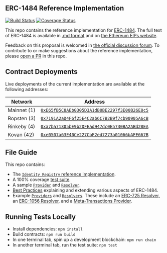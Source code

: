 ## ERC-1484 Reference Implementation
[![Build Status](https://travis-ci.org/hydrogen-dev/ERC-1484.svg?branch=master)](https://travis-ci.org/hydrogen-dev/ERC-1484)
[![Coverage Status](https://coveralls.io/repos/github/hydrogen-dev/ERC-1484/badge.svg?branch=master)](https://coveralls.io/github/hydrogen-dev/ERC-1484?branch=master)

This repo contains the reference implementation for [ERC-1484](https://github.com/ethereum/EIPs/issues/1495). The full text of ERC-1484 is available in [.md format](https://github.com/ethereum/EIPs/blob/master/EIPS/eip-1484.md) and on [the Ethereum EIPs website](https://eips.ethereum.org/EIPS/eip-1484).

Feedback on this proposal is welcomed in [the official discussion forum](https://github.com/ethereum/EIPs/issues/1495). To contribute to or make suggestions about the reference implementation, please [open a PR](https://github.com/hydrogen-dev/ERC-1484/pulls) in this repo.

## Contract Deployments
Live deployments of the current implementation are available at the following addresses:

| Network      | Address                                                                                                                         |
| --           | --                                                                                                                              |
| Mainnet (1)  | [`0xE65fB5C8AEb0305D3A1dB0BE2297f3E00B26E8c5`](https://etherscan.io/address/0xe65fb5c8aeb0305d3a1db0be2297f3e00b26e8c5)         |
| Ropsten (3)  | [`0x7191A2aD4F6f25E4C2ab6C7B2B9f7cb90905A6cB`](https://ropsten.etherscan.io/address/0x7191a2ad4f6f25e4c2ab6c7b2b9f7cb90905a6cb) |
| Rinkeby (4)  | [`0xa7ba71305bE9b2DFEad947dc0E5730BA2ABd28EA`](https://rinkeby.etherscan.io/address/0xa7ba71305be9b2dfead947dc0e5730ba2abd28ea) |
| Kovan   (42) | [`0xe0507a63E40Ce227CbF2ed7273a01066bAFE667B`](https://kovan.etherscan.io/address/0xe0507a63e40ce227cbf2ed7273a01066bafe667b)   |


## File Guide
This repo contains:

- The [`Identity Registry` reference implementation](./contracts/IdentityRegistry.sol).
- A 100% coverage [test suite](./test).
- A sample [`Provider`](./contracts/samples/Provider.sol) and [`Resolver`](.contracts/samples/Resolver.sol).
- [Best Practices](./best-practices) explaining and extending various aspects of ERC-1484.
- Example [`Providers`](./contracts/examples/Providers) and [`Resolvers`](./contracts/examples/Resolvers). These include an [ERC-725 Resolver](./contracts/examples/Resolvers/ERC725), an [ERC-1056 Resolver](./contracts/examples/Resolvers/ERC1056), and a [Meta-Transactions Provider](./contracts/examples/Providers/MetaTransactions).


## Running Tests Locally
- Install dependencies: `npm install`
- Build contracts: `npm run build`
- In one terminal tab, spin up a development blockchain: `npm run chain`
- In another terminal tab, run the test suite: `npm test`
